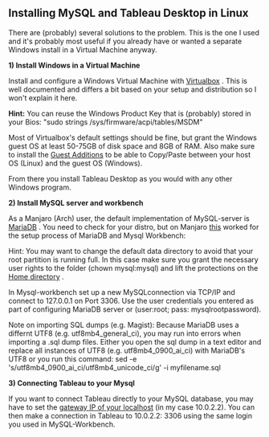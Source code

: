 ## Installing MySQL and Tableau Desktop in Linux

There are (probably) several solutions to the problem. This is the one I used and it's probably most useful if you already have or wanted a separate Windows install in a Virtual Machine anyway.

**1) Install Windows in a Virtual Machine**

Install and configure a Windows Virtual Machine with [Virtualbox](https://www.virtualbox.org/) . This is well documented and differs a bit based on your setup and distribution so I won't explain it here.

**Hint:** You can reuse the Windows Product Key that is (probably) stored in your Bios: "sudo strings /sys/firmware/acpi/tables/MSDM"

Most of Virtualbox's default settings should be fine, but grant the Windows guest OS at least 50-75GB of disk space and 8GB of RAM. Also make sure to install the [Guest Additions](https://www.virtualbox.org/manual/ch04.html/) to be able to Copy/Paste between your host OS (Linux) and the guest OS (Windows).

From there you install Tableau Desktop as you would with any other Windows program.

**2) Install MySQL server and workbench**

As a Manjaro (Arch) user, the default implementation of MySQL-server is [MariaDB](https://wiki.archlinux.org/title/) . You need to check for your distro, but on Manjaro [this](https://forum.manjaro.org/t/mysql-server-install/121098/) worked for the setup process of MariaDB and Mysql Workbench:

Hint: You may want to change the default data directory to avoid that your root partition is running full. In this case make sure you grant the necessary user rights to the folder (chown mysql:mysql) and lift the protections on the [Home directory](https://wiki.archlinux.org/title/MariaDB#Configure_access_to_home_directories) .

In Mysql-workbench set up a new MySQLconnection via TCP/IP and connect to 127.0.0.1 on Port 3306. Use the user credentials you entered as part of configuring MariaDB server or (user:root; pass: mysqlrootpassword).

Note on importing SQL dumps (e.g. Magist): Because MariaDB uses a differnt UTF8 (e.g. utf8mb4\_general\_ci), you may run into errors when importing a .sql dump files. Either you open the sql dump in a text editor and replace all instances of UTF8 (e.g. utf8mb4\_0900\_ai\_ci) with MariaDB's UTF8 or you run this command: sed -e 's/utf8mb4\_0900\_ai\_ci/utf8mb4\_unicode\_ci/g' -i myfilename.sql

**3) Connecting Tableau to your Mysql**

If you want to connect Tableau directly to your MySQL database, you may have to set the [gateway IP of your localhost](https://medium.com/@urubuz/accessing-localhost-in-mac-from-windows-vm-in-virtualbox-312a3de6fedb) (in my case 10.0.2.2). You can then make a connection in Tableau to 10.0.2.2: 3306 using the same login you used in MySQL-Workbench.
